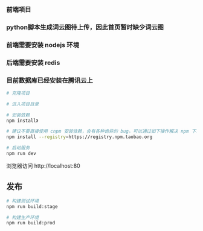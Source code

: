 ### 前端项目
### python脚本生成词云图待上传，因此首页暂时缺少词云图
### 前端需要安装 nodejs 环境
### 后端需要安装 redis
### 目前数据库已经安装在腾讯云上

```bash
# 克隆项目

# 进入项目目录

# 安装依赖
npm install》

# 建议不要直接使用 cnpm 安装依赖，会有各种诡异的 bug。可以通过如下操作解决 npm 下载速度慢的问题
npm install --registry=https://registry.npm.taobao.org

# 启动服务
npm run dev
```

浏览器访问 http://localhost:80

## 发布

```bash
# 构建测试环境
npm run build:stage

# 构建生产环境
npm run build:prod
```
